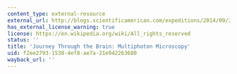 ```yaml
---
content_type: external-resource
external_url: http://blogs.scientificamerican.com/expeditions/2014/09/25/journey-through-the-brain-multiphoton-microscopy/
has_external_license_warning: true
license: https://en.wikipedia.org/wiki/All_rights_reserved
status: ''
title: 'Journey Through the Brain: Multiphoton Microscopy'
uid: f2ee2793-1538-4ef8-ae7a-21e942263680
wayback_url: ''
---
```

